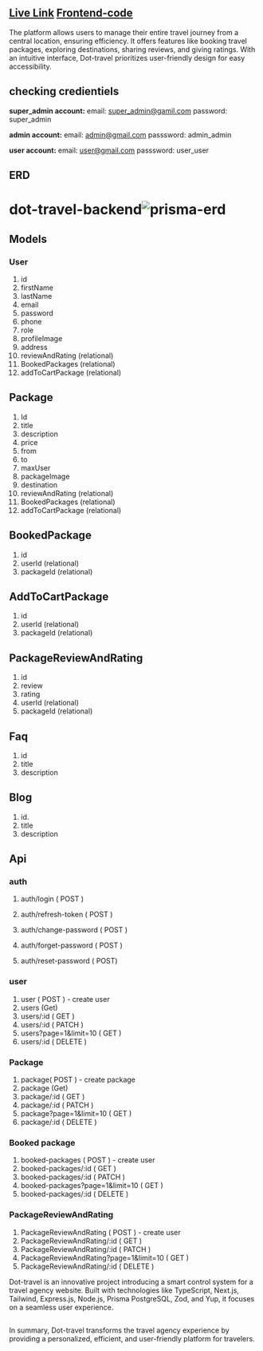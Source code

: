 ## [Live Link](https://dot-travel-frontend.vercel.app/)  [Frontend-code](https://github.com/mohammadShamimReza/dot-blog-frontend)



The platform allows users to manage their entire travel journey from a central location, ensuring efficiency. It offers features like booking travel packages, exploring destinations, sharing reviews, and giving ratings. With an intuitive interface, Dot-travel prioritizes user-friendly design for easy accessibility.



## checking credientiels

**super_admin account:**
email: super_admin@gamil.com
password: super_admin


**admin account:**
email: admin@gmail.com
passsword: admin_admin


**user account:**
email: user@gmail.com
passsword: user_user



## ERD 


# dot-travel-backend![prisma-erd](https://github.com/mohammadShamimReza/dot-travel-backend/assets/98412540/577a7dbe-6c5e-43c8-bd9b-5260f1b9ab03)


## Models

### User    
1. id
2. firstName
3. lastName  
4. email
5. password
6. phone
7. role
8. profileImage
10. address
11. reviewAndRating (relational)
12. BookedPackages (relational)
13. addToCartPackage (relational)

## Package    
1. Id
2. title
3. description
4. price
5. from
6. to
7. maxUser
8. packageImage
9. destination
10. reviewAndRating (relational)
11. BookedPackages (relational)
12. addToCartPackage (relational)

## BookedPackage    
1. id
2. userId (relational)
3. packageId (relational)  

## AddToCartPackage    
1. id
2. userId (relational)
3. packageId (relational)  

## PackageReviewAndRating    
1. id
2. review
3. rating
4. userId (relational)
5. packageId (relational)  

## Faq    
1. id
2. title
3. description  

## Blog    
1. id.
2. title
3. description  


## Api
### auth

1. auth/login ( POST )
2. auth/refresh-token ( POST )

1. auth/change-password ( POST )
2. auth/forget-password ( POST )
3. auth/reset-password ( POST)

### user

1. user ( POST ) - create user
2. users (Get)
3. users/:id ( GET )
4. users/:id ( PATCH )
5. users?page=1&limit=10 ( GET )
6. users/:id ( DELETE )


### Package

1. package( POST ) - create package
2. package (Get)
3. package/:id ( GET )
4. package/:id ( PATCH )
5. package?page=1&limit=10 ( GET )
6. package/:id ( DELETE )


### Booked package

1. booked-packages ( POST ) - create user
2. booked-packages/:id ( GET )
3. booked-packages/:id ( PATCH )
4. booked-packages?page=1&limit=10 ( GET )
5. booked-packages/:id ( DELETE )


### PackageReviewAndRating

1. PackageReviewAndRating ( POST ) - create user
2. PackageReviewAndRating/:id ( GET )
3. PackageReviewAndRating/:id ( PATCH )
4. PackageReviewAndRating?page=1&limit=10 ( GET )
5. PackageReviewAndRating/:id ( DELETE )






Dot-travel is an innovative project introducing a smart control system for a travel agency website. Built with technologies like TypeScript, Next.js, Tailwind, Express.js, Node.js, Prisma PostgreSQL, Zod, and Yup, it focuses on a seamless user experience.

## 

In summary, Dot-travel transforms the travel agency experience by providing a personalized, efficient, and user-friendly platform for travelers.